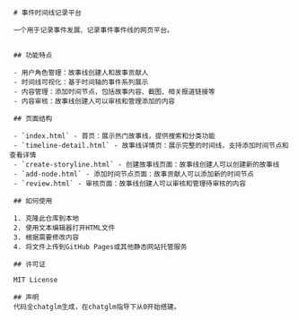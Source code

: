     # 事件时间线记录平台
     
     一个用于记录事件发展、记录事件事件线的网页平台。
     
     
     ## 功能特点
     
     - 用户角色管理：故事线创建人和故事贡献人
     - 时间线可视化：基于时间轴的事件系列展示
     - 内容管理：添加时间节点，包括故事内容、截图、相关报道链接等
     - 内容审核：故事线创建人可以审核和管理添加的内容
     
     ## 页面结构
     
     - `index.html` - 首页：展示热门故事线，提供搜索和分类功能
     - `timeline-detail.html` - 故事线详情页：展示完整的时间线，支持添加时间节点和查看详情
     - `create-storyline.html` - 创建故事线页面：故事线创建人可以创建新的故事线
     - `add-node.html` - 添加时间节点页面：故事贡献人可以添加新的时间节点
     - `review.html` - 审核页面：故事线创建人可以审核和管理待审核的内容
     
     ## 如何使用
     
     1. 克隆此仓库到本地
     2. 使用文本编辑器打开HTML文件
     3. 根据需要修改内容
     4. 将文件上传到GitHub Pages或其他静态网站托管服务
     
     ## 许可证
     
     MIT License

     ## 声明
     代码全chatglm生成，在chatglm指导下从0开始搭建。
     
     
